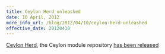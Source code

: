 ```yaml
---
title: Ceylon Herd unleashed
date: 10 April, 2012
more_info_url: /blog/2012/04/10/ceylon-herd-unleashed
effective_date: 20120410
---
```

[Ceylon Herd](http://modules.ceylon-lang.org), the Ceylon module repository 
[has been released](/blog/2012/04/10/ceylon-herd-unleashed)